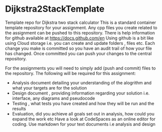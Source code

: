 # Dijkstra2StackTemplate
Template repo for Dijkstra two stack calculator
This is a standard container template repository for your assignment. Any cpp files you create related to the assignment can be pushed to this repository. There is help information for github available at https://docs.github.com/en Using github is a bit like using Cloud storage i.e. you can create and update folders , files etc. Each change you make is committed so you have an audit trail of how your file has changed. Once committed you can push your changes to the central repository.

For the assignments you will need to simply add (push and commit) files to the repository.
The following will be required for this assignment:
* Analysis document detailing your understanding of the alogrithm and what your targets are for the solution
* Design document , providing information regarding your solution i.e. interface, any diagrams and pseudocode
* Testing , what tests you have created and how they will be run and the results
* Evaluation, did you achieve all goals set out in analysis, how could you expand the work etc
Have a look at CodeSpaces as an online editor for coding.
Use markdown for your text documents i.e analysis and design

